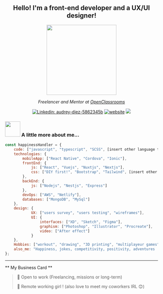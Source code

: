 <h2 align='center'>Hello! I'm a front-end developer and a UX/UI designer!</h2>

<p align="center">
  <img src="https://media.giphy.com/media/9S9f1urFr3FxC/giphy.gif" width="230">
</p>

<p align='center'><em>Freelancer and Mentor at <a href="https://openclassrooms.com/">OpenClassrooms</a> 
</em></p>

<span align='center'> 

[![Linkedin: audrey-diez-5862345b](https://img.shields.io/badge/-AudreyDiez-blue?style=flat-square&logo=Linkedin&logoColor=white&link=https://www.linkedin.com/in/audrey-diez-5862345b/)](https://www.linkedin.com/in/audrey-diez-5862345b//)
[![website](https://img.shields.io/badge/Website-46a2f1.svg?&style=flat-square&logo=Google-Chrome&logoColor=white&link=https://www.audreydiez.com/)](https://www.audreydiez.com/)
![](https://visitor-badge.glitch.me/badge?page_id=audreydiez.audreydiez)

 </span> 

### <img src="https://media.giphy.com/media/HRjhC00AXR3H2/giphy.gif" width="50"> A little more about me...  

```javascript
const happinessHandler = {   
    code: ["javascript", "typescript", "SCSS", [insert other language to try] ],
    technologies: {
        mobileApp: ["React Native", "Cordova", "Ionic"],
        frontEnd: {
            js: ["React", "Vuejs", "Nuxtjs", "Nextjs"],
            css: ["DIY first!", "Bootstrap", "Tailwind", [insert other framework]]
        },
        backEnd: {
            js: ["Nodejs", "Nestjs", "Express"]
        },
        devOps: ["AWS", "Netlify"],
        databases: ["MongoDB", "MySql"]
    },
    design: {
            UX: ["users survey", "users testing", "wireframes"],
            UI: {
                interfaces: ["XD", "Sketch", "Figma"],
                graphism: ["Photoshop", "Illustrator", "Procreate"],
                video: ["After effect"]
            }            
    },
    Hobbies: ["workout", "drawing", "3D printing", "multiplayeur games"],
    also_me: "Happiness, jokes, competitivity, positivity, adventures :)"
};
```

---


** My Business Card ** 

> 💼 Open to work (Freelancing, missions or long-term)
 > 
> 📜 Remote working girl ! (also love to meet my coworkers IRL 😊)
 > 
